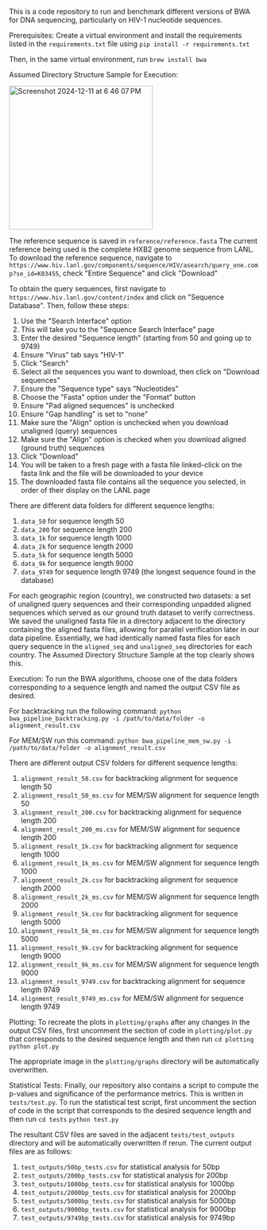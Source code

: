 This is a code repository to run and benchmark different versions of BWA for DNA sequencing, particularly on HIV-1 nucleotide sequences.

Prerequisites:
Create a virtual environment and install the requirements listed in the `requirements.txt` file using
`pip install -r requirements.txt`

Then, in the same virtual environment, run
`brew install bwa`

Assumed Directory Structure Sample for Execution:

<img width="289" alt="Screenshot 2024-12-11 at 6 46 07 PM" src="https://github.coecis.cornell.edu/as2839/bwa_sequencing/assets/13458/f6dc28a3-86ab-4f2f-b157-4dd92531593b">

The reference sequence is saved in `reference/reference.fasta`
The current reference being used is the complete HXB2 genome sequence from LANL. 
To download the reference sequence, navigate to `https://www.hiv.lanl.gov/components/sequence/HIV/asearch/query_one.comp?se_id=K03455`, check "Entire Sequence" and click "Download"


To obtain the query sequences, first navigate to `https://www.hiv.lanl.gov/content/index` and click on "Sequence Database". Then, follow these steps:
1) Use the "Search Interface" option 
2) This will take you to the "Sequence Search Interface" page
3) Enter the desired "Sequence length" (starting from 50 and going up to 9749)
4) Ensure "Virus" tab says "HIV-1"
5) Click "Search"
6) Select all the sequences you want to download, then click on "Download sequences"
7) Ensure the "Sequence type" says "Nucleotides"
8) Choose the "Fasta" option under the "Format" button
9) Ensure "Pad aligned sequences" is unchecked 
10) Ensure "Gap handling" is set to "none"
11) Make sure the "Align" option is unchecked when you download unaligned (query) sequences
12) Make sure the "Align" option is checked when you download aligned (ground truth) sequences
13) Click "Download" 
14) You will be taken to a fresh page with a fasta file linked-click on the fasta link and the file will be downloaded to your device
15) The downloaded fasta file contains all the sequence you selected, in order of their display on the LANL page

There are different data folders for different sequence lengths:
1) `data_50` for sequence length 50
2) `data_200` for sequence length 200
3) `data_1k` for sequence length 1000
4) `data_2k` for sequence length 2000
5) `data_5k` for sequence length 5000
6) `data_9k` for sequence length 9000
7) `data_9749` for sequence length 9749 (the longest sequence found in the database)

For each geographic region (country), we constructed two datasets: a set of unaligned query sequences and their corresponding unpadded aligned sequences which served as our ground truth dataset to verify correctness. We saved the unaligned fasta file in a directory adjacent to the directory containing the aligned fasta files, allowing for parallel verification later in our data pipeline. Essentially, we had identically named fasta files for each query sequence in the `aligned_seq` and `unaligned_seq` directories for each country. The Assumed Directory Structure Sample at the top clearly shows this.

Execution:
To run the BWA algorithms, choose one of the data folders corresponding to a sequence length and named the output CSV file as desired.

For backtracking run the following command:
`python bwa_pipeline_backtracking.py -i /path/to/data/folder -o alignment_result.csv`

For MEM/SW run this command:
`python bwa_pipeline_mem_sw.py -i /path/to/data/folder -o alignment_result.csv`

There are different output CSV folders for different sequence lengths:
1) `alignment_result_50.csv` for backtracking alignment for sequence length 50
2) `alignment_result_50_ms.csv` for MEM/SW alignment for sequence length 50
3) `alignment_result_200.csv` for backtracking alignment for sequence length 200
4) `alignment_result_200_ms.csv` for MEM/SW alignment for sequence length 200
5) `alignment_result_1k.csv` for backtracking alignment for sequence length 1000
6) `alignment_result_1k_ms.csv` for MEM/SW alignment for sequence length 1000
7) `alignment_result_2k.csv` for backtracking alignment for sequence length 2000
8) `alignment_result_2k_ms.csv` for MEM/SW alignment for sequence length 2000
9) `alignment_result_5k.csv` for backtracking alignment for sequence length 5000
10) `alignment_result_5k_ms.csv` for MEM/SW alignment for sequence length 5000
11) `alignment_result_9k.csv` for backtracking alignment for sequence length 9000
12) `alignment_result_9k_ms.csv` for MEM/SW alignment for sequence length 9000
13) `alignment_result_9749.csv` for backtracking alignment for sequence length 9749
14) `alignment_result_9749_ms.csv` for MEM/SW alignment for sequence length 9749

Plotting:
To recreate the plots in `plotting/graphs` after any changes in the output CSV files,
first uncomment the section of code in `plotting/plot.py` that corresponds to the desired sequence length and then run
`cd plotting`
`python plot.py`

The appropriate image in the `plotting/graphs` directory will be automatically overwritten.

Statistical Tests:
Finally, our repository also contains a script to compute the p-values and significance of the performance metrics. This is written in `tests/test.py`.
To run the statistical test script, first uncomment the section of code in the script that corresponds to the desired sequence length and then run
`cd tests`
`python test.py`

The resultant CSV files are saved in the adjacent `tests/test_outputs` directory and will be automatically overwritten if rerun. The current output files are as follows:
1) `test_outputs/50bp_tests.csv` for statistical analysis for 50bp
2) `test_outputs/200bp_tests.csv` for statistical analysis for 200bp
3) `test_outputs/1000bp_tests.csv` for statistical analysis for 1000bp
4) `test_outputs/2000bp_tests.csv` for statistical analysis for 2000bp
5) `test_outputs/5000bp_tests.csv` for statistical analysis for 5000bp
6) `test_outputs/9000bp_tests.csv` for statistical analysis for 9000bp
7) `test_outputs/9749bp_tests.csv` for statistical analysis for 9749bp